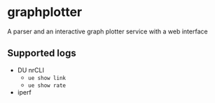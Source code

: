 # graphplotter
A parser and an interactive graph plotter service with a web interface

## Supported logs
- DU nrCLI
  - `ue show link`
  - `ue show rate`
- iperf
